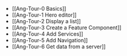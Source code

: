 - [[Ang-Tour-0 Basics]]
- [[Ang-Tour-1 Hero editor]]
- [[Ang-Tour-2 Display a list]]
- [[Ang-Tour-3 Create a Feature Component]]
- [[Ang-Tour-4 Add Services]]
- [[Ang-Tour-5 Add Navigation]]
- [[Ang-Tour-6 Get data from a server]]
